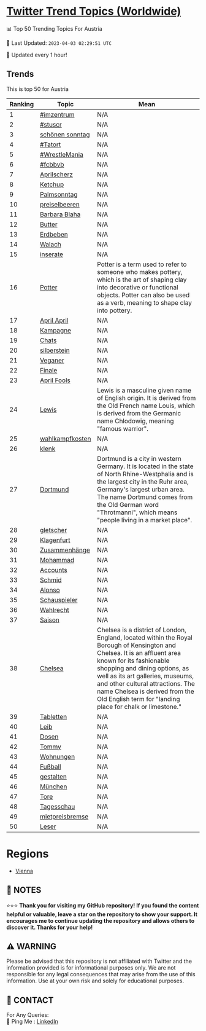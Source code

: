 [Twitter Trend Topics (Worldwide)](https://github.com/ErcinDedeoglu/Twitter-Trend-Topics)
==========


📊 Top 50 Trending Topics For Austria

📆 Last Updated: `2023-04-03 02:29:51 UTC`

🔧 Updated every 1 hour!


## Trends

This is top 50 for Austria

| Ranking | Topic | Mean |
| ------- | ------------ | ------------ |
| 1 | [#imzentrum](http://twitter.com/search?q=%23imzentrum) | N/A |
| 2 | [#stuscr](http://twitter.com/search?q=%23stuscr) | N/A |
| 3 | [schönen sonntag](http://twitter.com/search?q=sch%c3%b6nen+sonntag) | N/A |
| 4 | [#Tatort](http://twitter.com/search?q=%23Tatort) | N/A |
| 5 | [#WrestleMania](http://twitter.com/search?q=%23WrestleMania) | N/A |
| 6 | [#fcbbvb](http://twitter.com/search?q=%23fcbbvb) | N/A |
| 7 | [Aprilscherz](http://twitter.com/search?q=Aprilscherz) | N/A |
| 8 | [Ketchup](http://twitter.com/search?q=Ketchup) | N/A |
| 9 | [Palmsonntag](http://twitter.com/search?q=Palmsonntag) | N/A |
| 10 | [preiselbeeren](http://twitter.com/search?q=preiselbeeren) | N/A |
| 11 | [Barbara Blaha](http://twitter.com/search?q=Barbara+Blaha) | N/A |
| 12 | [Butter](http://twitter.com/search?q=Butter) | N/A |
| 13 | [Erdbeben](http://twitter.com/search?q=Erdbeben) | N/A |
| 14 | [Walach](http://twitter.com/search?q=Walach) | N/A |
| 15 | [inserate](http://twitter.com/search?q=inserate) | N/A |
| 16 | [Potter](http://twitter.com/search?q=Potter) | Potter is a term used to refer to someone who makes pottery, which is the art of shaping clay into decorative or functional objects. Potter can also be used as a verb, meaning to shape clay into pottery. |
| 17 | [April April](http://twitter.com/search?q=April+April) | N/A |
| 18 | [Kampagne](http://twitter.com/search?q=Kampagne) | N/A |
| 19 | [Chats](http://twitter.com/search?q=Chats) | N/A |
| 20 | [silberstein](http://twitter.com/search?q=silberstein) | N/A |
| 21 | [Veganer](http://twitter.com/search?q=Veganer) | N/A |
| 22 | [Finale](http://twitter.com/search?q=Finale) | N/A |
| 23 | [April Fools](http://twitter.com/search?q=April+Fools) | N/A |
| 24 | [Lewis](http://twitter.com/search?q=Lewis) | Lewis is a masculine given name of English origin. It is derived from the Old French name Louis, which is derived from the Germanic name Chlodowig, meaning "famous warrior". |
| 25 | [wahlkampfkosten](http://twitter.com/search?q=wahlkampfkosten) | N/A |
| 26 | [klenk](http://twitter.com/search?q=klenk) | N/A |
| 27 | [Dortmund](http://twitter.com/search?q=Dortmund) | Dortmund is a city in western Germany. It is located in the state of North Rhine-Westphalia and is the largest city in the Ruhr area, Germany's largest urban area. The name Dortmund comes from the Old German word "Throtmanni", which means "people living in a market place". |
| 28 | [gletscher](http://twitter.com/search?q=gletscher) | N/A |
| 29 | [Klagenfurt](http://twitter.com/search?q=Klagenfurt) | N/A |
| 30 | [Zusammenhänge](http://twitter.com/search?q=Zusammenh%c3%a4nge) | N/A |
| 31 | [Mohammad](http://twitter.com/search?q=Mohammad) | N/A |
| 32 | [Accounts](http://twitter.com/search?q=Accounts) | N/A |
| 33 | [Schmid](http://twitter.com/search?q=Schmid) | N/A |
| 34 | [Alonso](http://twitter.com/search?q=Alonso) | N/A |
| 35 | [Schauspieler](http://twitter.com/search?q=Schauspieler) | N/A |
| 36 | [Wahlrecht](http://twitter.com/search?q=Wahlrecht) | N/A |
| 37 | [Saison](http://twitter.com/search?q=Saison) | N/A |
| 38 | [Chelsea](http://twitter.com/search?q=Chelsea) | Chelsea is a district of London, England, located within the Royal Borough of Kensington and Chelsea. It is an affluent area known for its fashionable shopping and dining options, as well as its art galleries, museums, and other cultural attractions. The name Chelsea is derived from the Old English term for "landing place for chalk or limestone." |
| 39 | [Tabletten](http://twitter.com/search?q=Tabletten) | N/A |
| 40 | [Leib](http://twitter.com/search?q=Leib) | N/A |
| 41 | [Dosen](http://twitter.com/search?q=Dosen) | N/A |
| 42 | [Tommy](http://twitter.com/search?q=Tommy) | N/A |
| 43 | [Wohnungen](http://twitter.com/search?q=Wohnungen) | N/A |
| 44 | [Fußball](http://twitter.com/search?q=Fu%c3%9fball) | N/A |
| 45 | [gestalten](http://twitter.com/search?q=gestalten) | N/A |
| 46 | [München](http://twitter.com/search?q=M%c3%bcnchen) | N/A |
| 47 | [Tore](http://twitter.com/search?q=Tore) | N/A |
| 48 | [Tagesschau](http://twitter.com/search?q=Tagesschau) | N/A |
| 49 | [mietpreisbremse](http://twitter.com/search?q=mietpreisbremse) | N/A |
| 50 | [Leser](http://twitter.com/search?q=Leser) | N/A |



# Regions

* [Vienna](</Austria/Vienna.md>)



## 📝 NOTES

⭐⭐⭐ **Thank you for visiting my GitHub repository! If you found the content helpful or valuable, leave a star on the repository to show your support. It encourages me to continue updating the repository and allows others to discover it. Thanks for your help!**


## ⚠️ WARNING

Please be advised that this repository is not affiliated with Twitter and the information provided is for informational purposes only. We are not responsible for any legal consequences that may arise from the use of this information. Use at your own risk and solely for educational purposes.


## 📨 CONTACT

 For Any Queries:  
            🏓 Ping Me : [LinkedIn](https://www.linkedin.com/in/ercindedeoglu/)
